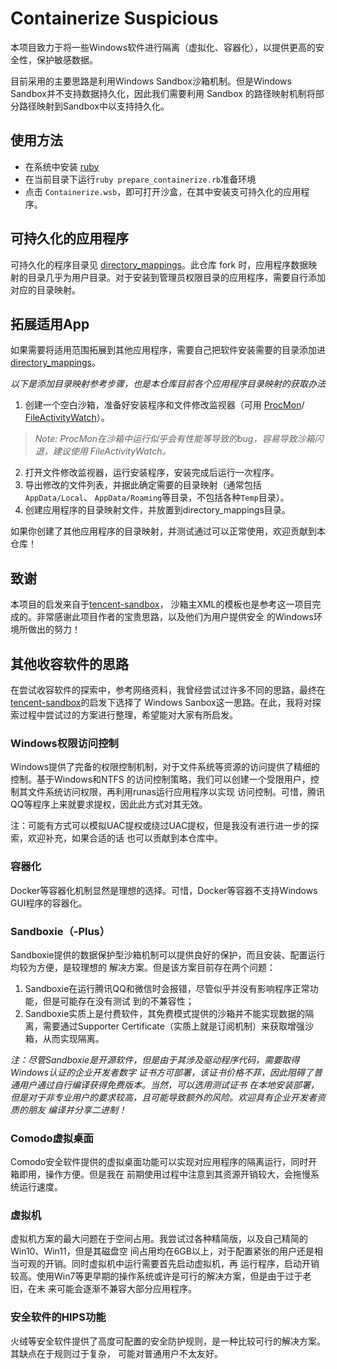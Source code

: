 # Containerize Suspicious

本项目致力于将一些Windows软件进行隔离（虚拟化、容器化），以提供更高的安全性，保护敏感数据。

目前采用的主要思路是利用Windows Sandbox沙箱机制。但是Windows Sandbox并不支持数据持久化，因此我们需要利用 Sandbox 的路径映射机制将部分路径映射到Sandbox中以支持持久化。

## 使用方法

- 在系统中安装 [ruby](https://www.ruby-lang.org/)
- 在当前目录下运行`ruby prepare_containerize.rb`准备环境
- 点击 `Containerize.wsb`，即可打开沙盒，在其中安装支可持久化的应用程序。

## 可持久化的应用程序

可持久化的程序目录见 [directory_mappings](./directory_mappings/)。此仓库 fork 时，应用程序数据映射的目录几乎为用户目录。对于安装到管理员权限目录的应用程序，需要自行添加对应的目录映射。

## 拓展适用App

如果需要将适用范围拓展到其他应用程序，需要自己把软件安装需要的目录添加进 [directory_mappings](./directory_mappings/)。

*以下是添加目录映射参考步骤，也是本仓库目前各个应用程序目录映射的获取办法*

1. 创建一个空白沙箱，准备好安装程序和文件修改监视器（可用
[ProcMon](https://learn.microsoft.com/zh-cn/sysinternals/downloads/procmon)/
[FileActivityWatch](https://www.nirsoft.net/utils/file_activity_watch.html)）。
> *Note: ProcMon在沙箱中运行似乎会有性能等导致的bug，容易导致沙箱闪退，建议使用
  FileActivityWatch。*
2. 打开文件修改监视器，运行安装程序，安装完成后运行一次程序。
3. 导出修改的文件列表，并据此确定需要的目录映射（通常包括`AppData/Local`、
  `AppData/Roaming`等目录，不包括各种`Temp`目录）。
4. 创建应用程序的目录映射文件，并放置到directory_mappings目录。

如果你创建了其他应用程序的目录映射，并测试通过可以正常使用，欢迎贡献到本仓库！

## 致谢

本项目的启发来自于[tencent-sandbox](https://github.com/empty-233/tencent-sandbox)，
沙箱主XML的模板也是参考这一项目完成的。非常感谢此项目作者的宝贵思路，以及他们为用户提供安全
的Windows环境所做出的努力！

## 其他收容软件的思路

在尝试收容软件的探索中，参考网络资料，我曾经尝试过许多不同的思路，最终在
[tencent-sandbox](https://github.com/empty-233/tencent-sandbox)的启发下选择了
Windows Sanbox这一思路。在此，我将对探索过程中尝试过的方案进行整理，希望能对大家有所启发。

### Windows权限访问控制

Windows提供了完备的权限控制机制，对于文件系统等资源的访问提供了精细的控制。基于Windows和NTFS
的访问控制策略，我们可以创建一个受限用户，控制其文件系统访问权限，再利用runas运行应用程序以实现
访问控制。可惜，腾讯QQ等程序上来就要求提权，因此此方式对其无效。

注：可能有方式可以模拟UAC提权或绕过UAC提权，但是我没有进行进一步的探索，欢迎补充，如果合适的话
也可以贡献到本仓库中。

### 容器化

Docker等容器化机制显然是理想的选择。可惜，Docker等容器不支持Windows GUI程序的容器化。

### Sandboxie（-Plus）

Sandboxie提供的数据保护型沙箱机制可以提供良好的保护，而且安装、配置运行均较为方便，是较理想的
解决方案。但是该方案目前存在两个问题：
1. Sandboxie在运行腾讯QQ和微信时会报错，尽管似乎并没有影响程序正常功能，但是可能存在没有测试
   到的不兼容性；
2. Sandboxie实质上是付费软件，其免费模式提供的沙箱并不能实现数据的隔离，需要通过Supporter
   Certificate（实质上就是订阅机制）来获取增强沙箱，从而实现隔离。

*注：尽管Sandboxie是开源软件，但是由于其涉及驱动程序代码，需要取得Windows认证的企业开发者数字
证书方可部署，该证书价格不菲，因此阻碍了普通用户通过自行编译获得免费版本。当然，可以选用测试证书
在本地安装部署，但是对于非专业用户的要求较高，且可能导致额外的风险。欢迎具有企业开发者资质的朋友
编译并分享二进制！*

### Comodo虚拟桌面

Comodo安全软件提供的虚拟桌面功能可以实现对应用程序的隔离运行，同时开箱即用，操作方便。但是我在
前期使用过程中注意到其资源开销较大，会拖慢系统运行速度。

### 虚拟机

虚拟机方案的最大问题在于空间占用。我尝试过各种精简版，以及自己精简的Win10、Win11，但是其磁盘空
间占用均在6GB以上，对于配置紧张的用户还是相当可观的开销。同时虚拟机中运行需要首先启动虚拟机，再
运行程序，启动开销较高。使用Win7等更早期的操作系统或许是可行的解决方案，但是由于过于老旧，在未
来可能会逐渐不兼容大部分应用程序。

### 安全软件的HIPS功能

火绒等安全软件提供了高度可配置的安全防护规则，是一种比较可行的解决方案。其缺点在于规则过于复杂，
可能对普通用户不太友好。
